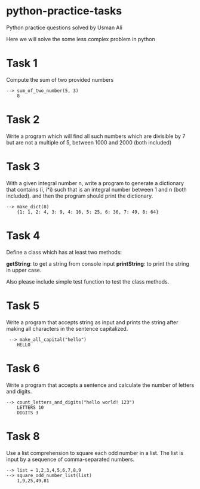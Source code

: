 # python-practice-tasks
Python practice questions solved by Usman Ali

Here we will solve the some less complex problem in python

# Task 1
Compute the sum of two provided numbers

    --> sum_of_two_number(5, 3)
        8
 
 # Task 2
 Write a program which will find all such numbers which are divisible by 7 but are not a multiple of 5, between 1000
 and 2000 (both included)
 
 # Task 3
 With a given integral number n, write a program to generate a dictionary that contains
 (i, i*i) such that is an integral number between 1 and n (both included). and then the program should
 print the dictionary.

    --> make_dict(8)
        {1: 1, 2: 4, 3: 9, 4: 16, 5: 25, 6: 36, 7: 49, 8: 64}

# Task 4
Define a class which has at least two methods:

**getString**: to get a string from console input
**printString**: to print the string in upper case.

Also please include simple test function to test the class methods.

# Task 5
Write a program that accepts string as input and prints the string after making
    all characters in the sentence capitalized.

     --> make_all_capital("hello")
        HELLO
        
 # Task 6
 Write a program that accepts a sentence and calculate the number of letters and digits.

    --> count_letters_and_digits("hello world! 123")
        LETTERS 10
        DIGITS 3

# Task 8
Use a list comprehension to square each odd number in a list. The list is input
    by a sequence of comma-separated numbers.

    --> list = 1,2,3,4,5,6,7,8,9
    --> square_odd_number_list(list)
        1,9,25,49,81
